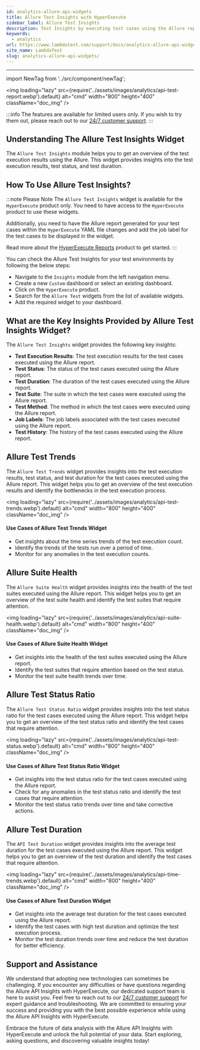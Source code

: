 ```yaml
---
id: analytics-allure-api-widgets
title: Allure Test Insights with HyperExecute
sidebar_label: Allure Test Insights
description: Test Insights by executing test cases using the Allure report with HyperExecute
keywords:
  - analytics
url: https://www.lambdatest.com/support/docs/analytics-allure-api-widgets/
site_name: LambdaTest
slug: analytics-allure-api-widgets/
---
```


<script type="application/ld+json"
      dangerouslySetInnerHTML={{ __html: JSON.stringify({
       "@context": "https://schema.org",
        "@type": "BreadcrumbList",
        "itemListElement": [{
          "@type": "ListItem",
          "position": 1,
          "name": "Home",
          "item": "https://www.lambdatest.com"
        },{
          "@type": "ListItem",
          "position": 2,
          "name": "Support",
          "item": "https://www.lambdatest.com/support/docs/"
        },{
          "@type": "ListItem",
          "position": 3,
          "name": "Test Overview",
          "item": "https://www.lambdatest.com/support/docs/analytics-allure-api-widgets/"
        }]
      })
    }}
></script>

---

import NewTag from '../src/component/newTag';

<img
loading="lazy"
src={require('../assets/images/analytics/api-test-report.webp').default}
alt="cmd"
width="800"
height="400"
className="doc_img"
/>

:::info
The <NewTag value="BETA" bgColor="#ffec02" color="#000" /> features are available for limited users only. If you wish to try them out, please reach out to our [24/7 customer support](mailto:support@lambdatest.com).
:::

## Understanding The Allure Test Insights Widget

The `Allure Test Insights` module helps you to get an overview of the test execution results using the Allure. This widget provides insights into the test execution results, test status, and test duration.

## How To Use Allure Test Insights?

:::note Please Note
The `Allure Test Insights` widget is available for the `HyperExecute` product only. You need to have access to the `HyperExecute` product to use these widgets.

Additionally, you need to have the Allure report generated for your test cases within the `HyperExecute` YAML file changes and add the job label for the test cases to be displayed in the widget.

Read more about the [HyperExecute Reports](/docs/allure-reports/) product to get started.
:::

You can check the Allure Test Insights for your test environments by following the below steps:

- Navigate to the `Insights` module from the left navigation menu.
- Create a new `Custom` dashboard or select an existing dashboard.
- Click on the `HyperExecute` product.
- Search for the `Allure Test` widgets from the list of available widgets.
- Add the required widget to your dashboard.



## What are the Key Insights Provided by Allure Test Insights Widget?

The `Allure Test Insights` widget provides the following key insights:

- **Test Execution Results**: The test execution results for the test cases executed using the Allure report.
- **Test Status**: The status of the test cases executed using the Allure report.
- **Test Duration**: The duration of the test cases executed using the Allure report.
- **Test Suite**: The suite in which the test cases were executed using the Allure report.
- **Test Method**: The method in which the test cases were executed using the Allure report.
- **Job Labels**: The job labels associated with the test cases executed using the Allure report.
- **Test History**: The history of the test cases executed using the Allure report.

## Allure Test Trends

The `Allure Test Trends` widget provides insights into the test execution results, test status, and test duration for the test cases executed using the Allure report. This widget helps you to get an overview of the test execution results and identify the bottlenecks in the test execution process.

<img
loading="lazy"
src={require('../assets/images/analytics/api-test-trends.webp').default}
alt="cmd"
width="800"
height="400"
className="doc_img"
/>

#### Use Cases of Allure Test Trends Widget
- Get insights about the time series trends of the test execution count. 
- Identify the trends of the tests run over a period of time.
- Monitor for any anomalies in the test execution counts.


## Allure Suite Health

The `Allure Suite Health` widget provides insights into the health of the test suites executed using the Allure report. This widget helps you to get an overview of the test suite health and identify the test suites that require attention.

<img
loading="lazy"
src={require('../assets/images/analytics/api-suite-health.webp').default}
alt="cmd"
width="800"
height="400"
className="doc_img"
/>

#### Use Cases of Allure Suite Health Widget
- Get insights into the health of the test suites executed using the Allure report.
- Identify the test suites that require attention based on the test status.
- Monitor the test suite health trends over time.

## Allure Test Status Ratio

The `Allure Test Status Ratio` widget provides insights into the test status ratio for the test cases executed using the Allure report. This widget helps you to get an overview of the test status ratio and identify the test cases that require attention.

<img
loading="lazy"
src={require('../assets/images/analytics/api-test-status.webp').default}
alt="cmd"
width="800"
height="400"
className="doc_img"
/>

#### Use Cases of Allure Test Status Ratio Widget
- Get insights into the test status ratio for the test cases executed using the Allure report.
- Check for any anomalies in the test status ratio and identify the test cases that require attention.
- Monitor the test status ratio trends over time and take corrective actions.

## Allure Test Duration

The `API Test Duration` widget provides insights into the average test duration for the test cases executed using the Allure report. This widget helps you to get an overview of the test duration and identify the test cases that require attention.

<img
loading="lazy"
src={require('../assets/images/analytics/api-time-trends.webp').default}
alt="cmd"
width="800"
height="400"
className="doc_img"
/>

#### Use Cases of Allure Test Duration Widget
- Get insights into the average test duration for the test cases executed using the Allure report.
- Identify the test cases with high test duration and optimize the test execution process.
- Monitor the test duration trends over time and reduce the test duration for better efficiency.

## Support and Assistance

We understand that adopting new technologies can sometimes be challenging. If you encounter any difficulties or have questions regarding the Allure API Insights with HyperExecute, our dedicated support team is here to assist you. Feel free to reach out to our [24/7 customer support](mailto:support@lambdatest.com) for expert guidance and troubleshooting. We are committed to ensuring your success and providing you with the best possible experience while using the Allure API Insights with HyperExecute.

Embrace the future of data analysis with the Allure API Insights with HyperExecute and unlock the full potential of your data. Start exploring, asking questions, and discovering valuable insights today!

